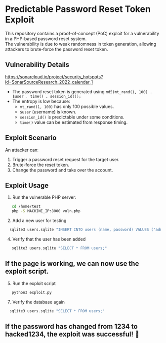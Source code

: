 # Predictable Password Reset Token Exploit

This repository contains a proof-of-concept (PoC) exploit for a vulnerability in a PHP-based password reset system.  
The vulnerability is due to weak randomness in token generation, allowing attackers to brute-force the password reset token.

## Vulnerability Details
https://sonarcloud.io/project/security_hotspots?id=SonarSourceResearch_2022_calendar_1
- The password reset token is generated using `md5(mt_rand(1, 100) . $user . time() . session_id());`
- The entropy is low because:
  - `mt_rand(1, 100)` has only 100 possible values.
  - `$user` (username) is known.
  - `session_id()` is predictable under some conditions.
  - `time()` value can be estimated from response timing.

## Exploit Scenario

An attacker can:
1. Trigger a password reset request for the target user.
2. Brute-force the reset token.
3. Change the password and take over the account.

## Exploit Usage

1. Run the vulnerable PHP server:
```bash
   cd /home/test
   php -S MACHINE_IP:8000 vuln.php
```
   
2. Add a new user for testing
  ```bash
    sqlite3 users.sqlite "INSERT INTO users (name, password) VALUES ('admin', '1234');"
```

4. Verify that the user has been added
```bash
   sqlite3 users.sqlite "SELECT * FROM users;"
   ```
   
## If the page is working, we can now use the exploit script.

5. Run the exploit script
```bash
   python3 exploit.py
   ```

7. Verify the database again
```bash
  sqlite3 users.sqlite "SELECT * FROM users;"
  ```
## If the password has changed from 1234 to hacked1234, the exploit was successful! 🚀


